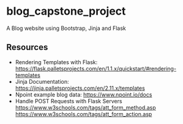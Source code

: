 # blog_capstone_project
 A Blog website using Bootstrap, Jinja and Flask 

## Resources
- Rendering Templates with Flask:
https://flask.palletsprojects.com/en/1.1.x/quickstart/#rendering-templates
- Jinja Documentation:
https://jinja.palletsprojects.com/en/2.11.x/templates
- Npoint example blog data: 
https://www.npoint.io/docs
- Handle POST Requests with Flask Servers
https://www.w3schools.com/tags/att_form_method.asp
https://www.w3schools.com/tags/att_form_action.asp